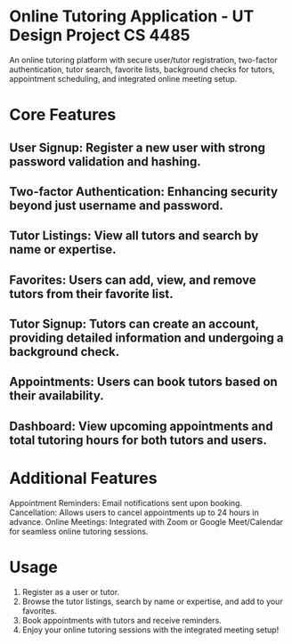 # Online Tutoring Application - UT Design Project CS 4485
An online tutoring platform with secure user/tutor registration, two-factor authentication, tutor search, favorite lists, background checks for tutors, appointment scheduling, and integrated online meeting setup.


# Core Features
## User Signup: Register a new user with strong password validation and hashing.
## Two-factor Authentication: Enhancing security beyond just username and password.
## Tutor Listings: View all tutors and search by name or expertise.
## Favorites: Users can add, view, and remove tutors from their favorite list.
## Tutor Signup: Tutors can create an account, providing detailed information and undergoing a background check.
## Appointments: Users can book tutors based on their availability.
## Dashboard: View upcoming appointments and total tutoring hours for both tutors and users.

# Additional Features
Appointment Reminders: Email notifications sent upon booking.
Cancellation: Allows users to cancel appointments up to 24 hours in advance.
Online Meetings: Integrated with Zoom or Google Meet/Calendar for seamless online tutoring sessions.


# Usage
1. Register as a user or tutor.
2. Browse the tutor listings, search by name or expertise, and add to your favorites.
3. Book appointments with tutors and receive reminders.
4. Enjoy your online tutoring sessions with the integrated meeting setup!
